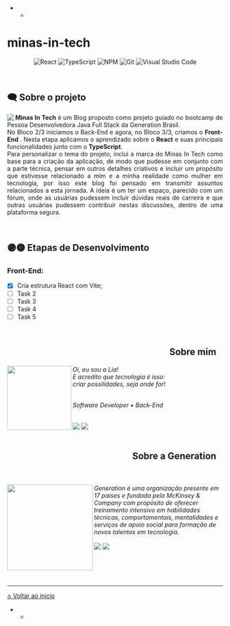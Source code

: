 - - 

# minas-in-tech

<div align="center">

![React](https://img.shields.io/badge/react-FFD700.svg?style=for-the-badge&logo=react&logoColor=8B008B)
![TypeScript](https://img.shields.io/badge/typescript-FFD700.svg?style=for-the-badge&logo=typescript&logoColor=8B008B)
![NPM](https://img.shields.io/badge/NPM-FFD700.svg?style=for-the-badge&logo=npm&logoColor=8B008B)
![Git](https://img.shields.io/badge/git-FFD700.svg?style=for-the-badge&logo=git&logoColor=8B008B)
![Visual Studio Code](https://img.shields.io/badge/Visual%20Studio%20Code-FFD700.svg?style=for-the-badge&logo=visual-studio-code&logoColor=8B008B)
</div>

<br>

##  🗨 Sobre o projeto ##

<p align="justify">
<img align="left" src="https://media.discordapp.net/attachments/1091365258335113367/1092135500887883776/minas-in-tech-forum.png?width=500&height=300"/>
<b> Minas In Tech </b> é um Blog proposto como projeto guiado no bootcamp de Pessoa Desenvolvedora Java Full Stack da Generation Brasil. <br>No Bloco 2/3 iniciamos o Back-End e agora, no Bloco 3/3, criamos o <b> Front-End </b>. 
Nesta etapa aplicamos o aprendizado sobre o <b>React</b> e suas principais funcionalidades junto com o <b>TypeScript</b>.</b> <br>Para personalizar o tema do projeto, inclui a marca do Minas In Tech como base para a criação da aplicação, de modo que pudesse em conjunto com a parte técnica, pensar em outros detalhes criativos e incluir um propósito que estivesse relacionado a mim e a minha realidade como mulher em tecnologia, por isso este blog foi pensado em transmitir assuntos relacionados a esta jornada. A ideia é um ter um espaço, parecido com um fórum, onde as usuárias pudessem incluir dúvidas reais de carreira e que outras usuárias pudessem contribuir nestas discussões, dentro de uma plataforma segura.
</p>

<br>

## 🟣🟡 Etapas de Desenvolvimento ## 
### Front-End:

- [x] Cria estrutura React com Vite;
- [ ] Task 2
- [ ] Task 3
- [ ] Task 4
- [ ] Task 5

<br>

<div id='sobre-mim'/> 
<h2 align="right"> Sobre mim⠀</h2>

<div>
<h6> <img align="left" src="https://avatars.githubusercontent.com/u/97362216?v=4" width="150"/> Oi, eu sou a Lia! <br> E acredito que tecnologia é isso: <br> criar possilidades, seja onde for! </h6>
 <div align="left">

 <h6> Software Developer ▪ Back-End</h6>
  <a href="https://www.linkedin.com/in/lialaurindo/" target="_blank"><img src="https://img.shields.io/badge/LinkedIn-000000?style=for-the-badge&logo=linkedin&logoColor=white" target="_blank"></a> <a href="mailto:liamaralaurindo@gmail.com" target="_blank"><img src="https://img.shields.io/badge/Gmail-000000?style=for-the-badge&logo=gmail&logoColor=white" target="_blank"></a>
</div>
</div>

<br>

<div id='sobre-generation'/> 
<h2 align="right"> Sobre a Generation⠀</h2>

<br>

<h6> <img align="left" src="https://media.discordapp.net/attachments/1091365258335113367/1092174080511311942/logo-gen.png?width=509&height=206" width="200"/> Generation é uma organização presente em 17 países e fundada pela McKinsey & Company com propósito de oferecer treinamento intensivo em habilidades técnicas, comportamentais, mentalidades e serviços de apoio social para formação de novos talentos em tecnologia. 
<br><br><ahref="https://www.linkedin.com/school/generationbrasil/" target="_blank"><img src="https://img.shields.io/badge/LinkedIn-000000?style=for-the-badge&logo=linkedin&logoColor=white" target="_blank"></a> <a href="https://brazil.generation.org/" target="_blank"><img src="https://img.shields.io/badge/website-000000?style=for-the-badge&logo=About.me&logoColor=white" target="_blank"</a>
</h6>

</div>

<br>
<br>

---

[🔝 Voltar ao início](#inicio)

</div>

- - 

